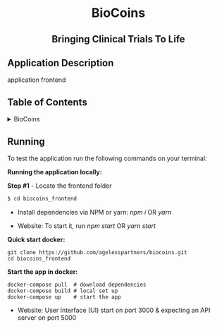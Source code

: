 <!-- PROJECT TITLE -->
  <h1 align="center">BioCoins</h1>
 <h2 2 align="center">
    Bringing Clinical Trials To Life
    <br />
    </h2>

## Application Description

application frontend

## Table of Contents

<details>
<summary>BioCoins</summary>

- [Table of Contents](#table-of-contents)
- [Running](#running)

</details>

## Running

To test the application run the following commands on your terminal:

**Running the application locally:**

**Step #1** - Locate the frontend folder

```bash
$ cd biocoins_frontend
```

- Install dependencies via NPM or yarn: _npm i_ OR _yarn_

- Website: To start it, run _npm start_ OR _yarn start_

**Quick start docker:**

```
git clone https://github.com/agelesspartners/biocoins.git
cd biocoins_frontend
```

**Start the app in docker:**

```
docker-compose pull  # download dependencies
docker-compose build # local set up
docker-compose up    # start the app
```

- Website: User Interface (UI) start on port 3000 & expecting an API server on port 5000
